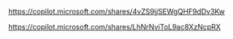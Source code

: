 https://copilot.microsoft.com/shares/4vZS9jjSEWgQHF9dDv3Kw


https://copilot.microsoft.com/shares/LhNrNviToL9ac8XzNcpRX